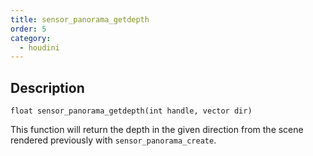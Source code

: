 ```yaml
---
title: sensor_panorama_getdepth
order: 5
category:
  - houdini
---
```


## Description

`float sensor_panorama_getdepth(int handle, vector dir)`

This function will return the depth in the given direction from the scene
rendered previously with `sensor_panorama_create`.

